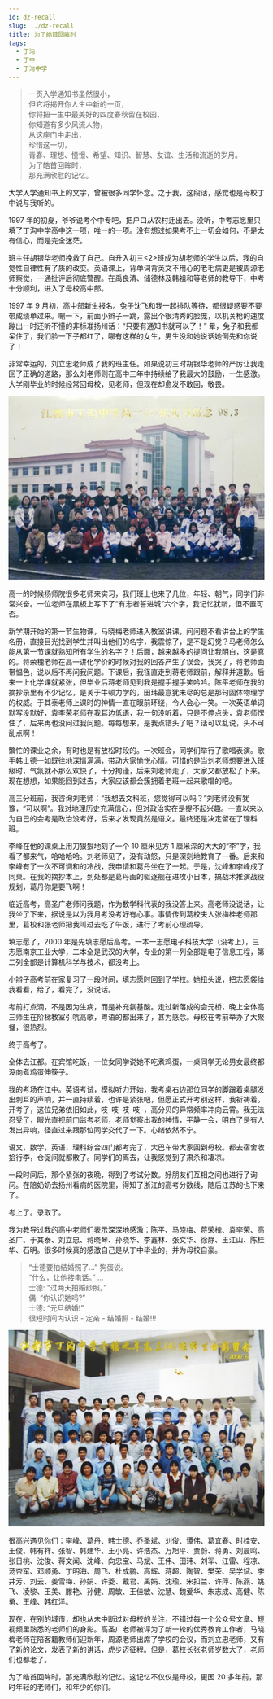 ```yaml
---
id: dz-recall
slug: ../dz-recall
title: 为了皓首回眸时
tags:
  - 丁沟
  - 丁中
  - 丁沟中学
---
```


> 一页入学通知书虽然很小，<br/>
> 但它将揭开你人生中新的一页，<br/>
> 你将把一生中最美好的四度春秋留在校园，<br/>
> 你知道有多少风流人物，<br/>
> 从这座门中走出，<br/>
> 珍惜这一切，<br/>
> 青春、理想、憧憬、希望、知识、智慧、友谊、生活和流逝的岁月。<br/>
> 为了皓首回眸时，<br/>
> 那充满欣慰的记忆。<br/>

大学入学通知书上的文字，曾被很多同学怀念。之于我，这段话，感觉也是母校丁中说与我听的。

1997 年的初夏，爷爷说考个中专吧，把户口从农村迁出去。没听，中考志愿里只填了丁沟中学高中这一项，唯一的一项。没有想过如果考不上一切会如何，不是太有信心，而是完全迷茫。

班主任胡银华老师挽救了自己。自升入初三<2>班成为胡老师的学生以后，我的自觉性自律性有了质的改变。英语课上，背单词背英文不用心的老毛病更是被周源老师察觉，一通批评后彻底警醒。在禹良清、储德林及韩祖和等老师的教导下，中考十分顺利，进入了母校高中部。

1997 年 9 月初，高中部新生报名。兔子沈飞和我一起排队等待，都很疑惑要不要带成绩单过来。唰一下，前面小辫子一跳，露出个很清秀的脸庞，以机关枪的速度蹦出一时还听不懂的非标准扬州话：“只要有通知书就可以了！” 晕，兔子和我都呆住了，我们脸一下子都红了，哪有这样的女生，男生没和她说话她倒先和你说了！

非常幸运的，刘立忠老师成了我的班主任。如果说初三时胡银华老师的严厉让我走回了正确的道路，那么刘老师则在高中三年中持续给了我最大的鼓励，一生感激。大学刚毕业的时候经常回母校，见老师，但现在却愈发不敢回，敬畏。

![丁沟中学 1997 级高一 <6> 班和实习老师合影](./1997.jpg)

高一的时候扬师院很多老师来实习，我们班上也来了几位，年轻、朝气，同学们非常兴奋。一位老师在黑板上写下了“有志者誓进城”六个字，我记忆犹新，但不置可否。

新学期开始的第一节生物课，马晓梅老师进入教室讲课，问问题不看讲台上的学生名册，直接目光找到学生并叫出他们的名字，我震惊了，是不是幻觉？马老师怎么能从第一节课就熟知所有学生的名字？！后面，越来越多的提问让我明白，这是真的。蒋荣槐老师在高一讲化学价的时候对我的回答产生了误会，我哭了，蒋老师面带愠色，说以后不再问我问题。下课后，我径直走到蒋老师跟前，解释并道歉。后来一上化学课就紧张，但毕业后蒋老师见到我是握手握手笑吟吟。陈平老师在我的摘抄录里有不少记忆，是关于牛顿力学的，田玮最意犹未尽的总是那句固体物理学的权威。于其泰老师上课时的神情一直在眼前环绕，令人会心一笑。一次英语单词默写没默好，袁李荣老师在我耳边低语，我一句没听着，只是不停点头，袁老师愣住了，后来再也没问过我问题。每每想来，是我点错头了吧？话可以乱说，头不可乱点啊！

繁忙的课业之余，有时也是有放松时段的。一次班会，同学们举行了歌唱表演。歌手韩士德一如既往地深情满满，带动大家愉悦心情。可惜的是当刘老师想要进入班级时，气氛就不那么欢快了，十分拘谨，后来刘老师走了，大家又都放松了下来。现在想想，如果能回到过去，大家应该都会簇拥着老班一起来歌唱的吧。

高三分班前，我咨询刘老师：“我想去文科班，您觉得可以吗？”刘老师没有犹豫，“可以啊”。我对地理历史充满信心，但对政治实在是提不起兴趣。一直以来以为自己的会考是政治没考好，后来才发现竟然是语文。最终还是决定留在了理科班。

李峰在他的课桌上用刀狠狠地刻了一个 10 厘米见方 1 厘米深的大大的“李”字，我看了都来气，哈哈哈哈。刘老师见了，没有动怒，只是深刻地教育了一番。后来和李峰有了一次不可调和的冷战，我申请和葛丹坐在了一起。于是，沈峰和李峰成了同桌。在我的摘抄本上，到处都是葛丹画的驱逐舰在进攻小日本，搞战术推演战役规划，葛丹你是要飞啊！

临近高考，高圣广老师问我题，作为数学科代表的我没答上来。高老师没说话，让我坐了下来，据说是以为我月考没考好有心事。事情传到葛校夫人张梅桂老师那里，葛校和张老师把我叫过去吃了午饭，进行了考前心理疏导。

填志愿了，2000 年是先填志愿后高考。一本一志愿电子科技大学（没考上），三志愿南京工业大学，二本全是武汉的大学，专业的第一列全部是电子信息工程，第二列全部是计算机科学与技术，都没考上。

小辫子高考前在家复习了一段时间，填志愿时回到了学校。她扭头说，把志愿袋给我看看，给了，看完了，没说话。

考前打点滴，不是因为生病，而是补充氨基酸。走过新落成的会元桥，晚上全体高三师生在阶梯教室引吭高歌，粤语的都出来了，甚为感念。母校在考前举办了大聚餐，很热烈。

终于高考了。

全体去江都。在宾馆吃饭，一位女同学说她不吃煮鸡蛋，一桌同学无论男女最终都没向煮鸡蛋伸筷子。

我的考场在江中。英语考试，模拟听力开始，我考桌右边那位同学的脚蹭着桌腿发出刺耳的声响，并一直持续着，也许是紧张吧，但愿正式开考别这样，我祈祷着。开考了，这位兄弟依旧如此，吱–吱–吱–吱–，高分贝的异常频率冲向云霄。我无法忍受了，眼光直视前门监考老师，老师觉察出我的神情，平静一会，明白了是有人发出异响，径直过来跟那位同学交代了一下。心绪依然不宁。

语文，数学，英语，理科综合四门都考完了，大巴车带大家回到母校。都去宿舍收拾行李，仓促间就都散了。同学们的离去，让我感觉到了肃杀和凄凉。

一段时间后，那个紧张的夜晚，得到了考试分数。好朋友们互相之间也进行了询问。在陪奶奶去扬州看病的医院里，得知了浙江的高考分数线，随后江苏的也下来了。

考上了。录取了。

我为教导过我的高中老师们表示深深地感激：陈平、马晓梅、蒋荣槐、袁李荣、高圣广、于其泰、刘立忠、蒋晓琴、孙晓华、李鑫林、张文华、徐静、王江山、陈桂华、石明。很多时候真的感激自己是从丁中毕业的，并为母校自豪。

> “士德要拍结婚照了…” 狗蛋说。<br/>
> “什么，让他接电话。” …<br/>
> 士德: “过两天拍婚纱照。”<br/>
> 偶: “你认识她吗?”<br/>
> 士德: “元旦结婚!”<br/>
> 很短时间内认识 - 定亲 - 结婚照 - 结婚!!!

![丁沟中学 2000 届高三 <4> 班毕业照](./2000.jpg)

很高兴遇见你们：李峰、葛丹、韩士德、乔圣斌、刘俊、谭伟、葛宜春、时桂安、王俊、韩有祥、张智、韩建华、王小亮、许浩杰、万旭平、贾蔚、蒋勇、刘晨鸣、张日桃、沈俊、蒋文闻、沈峰、向忠宝、马斌、王伟、田玮、刘军、江雷、程凉、汤杏军、邓顺勇、丁明海、周飞、杜成鹏、高辉、蒋超、陶智、樊荣、吴学斌、李井芳、刘云、姜雪梅、孙娟、许菱、戴君、禹娟、沈瑜、宋扣兰、许萍、陈燕、姚飞、凌黎、王美、滕艳、孙健、周敏、王佳敏、沈慧、魏爱华、朱志成、高健、陈勇、王峰、韩红洋。

现在，在别的城市，却也从未中断过对母校的关注，不错过每一个公众号文章、短视频里熟悉的老师们的身影。高圣广老师被评为了新一轮的优秀教育工作者，马晓梅老师在陪客籍教师们迎新年，周源老师出席了学校的会议，而刘立忠老师，又有了新的论文，发表了新的讲话，虎步迈征程。但是，葛校长张老师岁数大了，老师们也都老了。

为了皓首回眸时，那充满欣慰的记忆。这记忆不仅仅是母校，更因 20 多年前，那时年轻的老师们，和年少的你们。